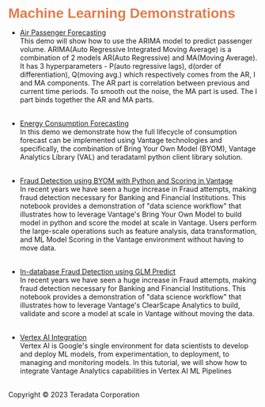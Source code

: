 <b style = 'font-size:28px;font-family:Arial;color:#E37C4D'>Machine Learning Demonstrations</b>
 
* [Air Passenger Forecasting](../UseCases/AirPassengersTimeSeriesForecasting/AirPassengersTimeSeriesForecasting.ipynb)
<br>This demo will show how to use the ARIMA model to predict passenger volume.  ARIMA(Auto Regressive Integrated Moving Average) is a combination of 2 models AR(Auto Regressive) and MA(Moving Average). It has 3 hyperparameters - P(auto regressive lags), d(order of differentiation), Q(moving avg.) which respectively comes from the AR, I and MA components. The AR part is correlation between previous and current time periods. To smooth out the noise, the MA part is used. The I part binds together the AR and MA parts.<br><br>
 
* [Energy Consumption Forecasting](../Consumption_Forecasting_BYOM/Consumption_Forecasting_BYOM.ipynb)
<br>In this demo we demonstrate how the full lifecycle of consumption forecast can be implemented using Vantage technologies and specifically, the combination of Bring Your Own Model (BYOM), Vantage Analytics Library (VAL) and teradataml python client library solution.<br><br>
 
* [Fraud Detection using BYOM with Python and Scoring in Vantage](../UseCases/MoneyMuleDetection/GLM_Fraud_Detection_BYOM.ipynb)
<br>In recent years we have seen a huge increase in Fraud attempts, making fraud detection necessary for Banking and Financial Institutions.  This notebook provides a demonstration of "data science workflow" that illustrates how to leverage Vantage's Bring Your Own Model to build model in python and score the model at scale in Vantage. Users perform the large-scale operations such as feature analysis, data transformation, and ML Model Scoring in the Vantage environment without having to move data.<br><br>
 
* [In-database Fraud Detection using GLM Predict](../UseCases/GLM_Fraud_Detection_SQLE/GLM_Fraud_Detection_SQL.ipynb)
<br>In recent years we have seen a huge increase in Fraud attempts, making fraud detection necessary for Banking and Financial Institutions. This notebook provides a demonstration of "data science workflow" that illustrates how to leverage Vantage's ClearScape Analytics to build, validate and score a model at scale in Vantage without moving the data.<br><br>
 
* [Vertex AI Integration](../UseCases/vertex_pipelines_housing_example-BYOM/vertex_pipelines_housing_example-BYOM.ipynb)
<br>Vertex AI is Google's single environment for data scientists to develop and deploy ML models, from experimentation, to deployment, to managing and monitoring models. In this tutorial, we will show how to integrate Vantage Analytics capabilities  in Vertex AI ML Pipelines<br><br>
 

Copyright © 2023 Teradata Corporation
